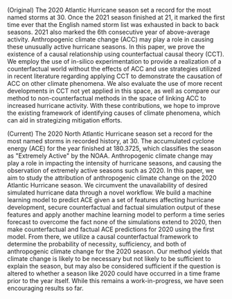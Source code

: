 (Original)
The 2020 Atlantic Hurricane season set a record for the most named storms at 30. Once the 2021 season finished at 21, it marked the first time ever that the English named storm list was exhausted in back to back seasons. 2021 also marked the 6th consecutive year of above-average activity. Anthropogenic climate change (ACC) may play a role in causing these unusually active hurricane seasons. In this paper, we prove the existence of a causal relationship using counterfactual causal theory (CCT). We employ the use of in-silico experimentation to provide a realization of a counterfactual world without the effects of ACC and use strategies utilized in recent literature regarding applying CCT to demonstrate the causation of ACC on other climate phenomena. We also evaluate the use of more recent developments in CCT not yet applied in this space, as well as compare our method to non-counterfactual methods in the space of linking ACC to increased hurricane activity. With these contributions, we hope to improve the existing framework of identifying causes of climate phenomena, which can aid in strategizing mitigation efforts.

(Current)
The 2020 North Atlantic Hurricane season set a record for the most named storms in recorded history, at 30. The accumulated cyclone energy (ACE) for the year finished at 180.3725, which classifies the season as "Extremely Active" by the NOAA. Anthropogenic climate change may play a role in impacting the intensity of hurricane seasons, and causing the observation of extremely active seasons such as 2020. In this paper, we aim to study the attribution of anthropogenic climate change on the 2020 Atlantic Hurricane season. We circumvent the unavailability of desired simulated hurricane data through a novel workflow. We build a machine learning model to predict ACE given a set of features affecting hurricane development, secure counterfactual and factual simulation output of these features and apply another machine learning model to perform a time series forecast to overcome the fact none of the simulations extend to 2020, then make counterfactual and factual ACE predictions for 2020 using the first model. From there, we utilize a causal counterfactual framework to determine the probability of necessity, sufficiency, and both of anthropogenic climate change for the 2020 season. Our method yields that climate change is likely to be necessary but not likely to be sufficient to explain the season, but may also be considered sufficient if the question is altered to whether a season like 2020 could have occurred in a time frame prior to the year itself. While this remains a work-in-progress, we have seen encouraging results so far.
